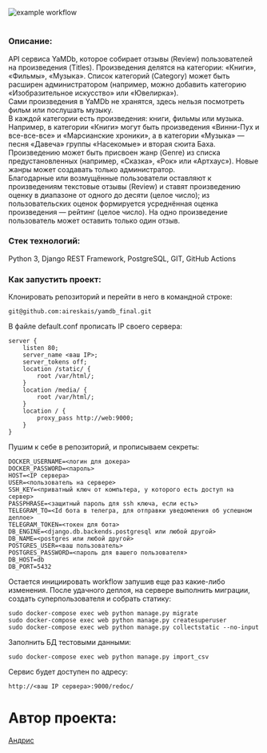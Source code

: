 ![example workflow](https://github.com/aireskais/yamdb_final/actions/workflows/yamdb_workflow.yml/badge.svg)
# 
### Описание:
API сервиса YaMDb, которое собирает отзывы (Review) пользователей на произведения (Titles). Произведения делятся на категории: «Книги», «Фильмы», «Музыка». Список категорий (Category) может быть расширен администратором (например, можно добавить категорию «Изобразительное искусство» или «Ювелирка»).<br/>
Сами произведения в YaMDb не хранятся, здесь нельзя посмотреть фильм или послушать музыку.<br/>
В каждой категории есть произведения: книги, фильмы или музыка. Например, в категории «Книги» могут быть произведения «Винни-Пух и все-все-все» и «Марсианские хроники», а в категории «Музыка» — песня «Давеча» группы «Насекомые» и вторая сюита Баха.<br/>
Произведению может быть присвоен жанр (Genre) из списка предустановленных (например, «Сказка», «Рок» или «Артхаус»). Новые жанры может создавать только администратор.<br/>
Благодарные или возмущённые пользователи оставляют к произведениям текстовые отзывы (Review) и ставят произведению оценку в диапазоне от одного до десяти (целое число); из пользовательских оценок формируется усреднённая оценка произведения — рейтинг (целое число). На одно произведение пользователь может оставить только один отзыв.

### Стек технологий: 
Python 3, Django REST Framework, PostgreSQL, GIT, GitHub Actions

### Как запустить проект:
Клонировать репозиторий и перейти в него в командной строке:

```
git@github.com:aireskais/yamdb_final.git
```

В файле default.conf прописать IP своего сервера:

```
server {
    listen 80;
    server_name <ваш IP>;
    server_tokens off;
    location /static/ {
        root /var/html/;
    }
    location /media/ {
        root /var/html/;
    }
    location / {
        proxy_pass http://web:9000;
    }
}
```

Пушим к себе в репозиторий, и прописываем секреты:

```
DOCKER_USERNAME=<логин для докера>
DOCKER_PASSWORD=<пароль>
HOST=<IP сервера>
USER=<пользователь на сервере>
SSH_KEY=<приватный ключ от компьтера, у которого есть доступ на сервер>
PASSPHRASE=<защитный пароль для ssh ключа, если есть>
TELEGRAM_TO=<Id бота в телегра, для отправки уведомления об успешном деплое>
TELEGRAM_TOKEN=<токен для бота>
DB_ENGINE=<django.db.backends.postgresql или любой другой>
DB_NAME=<postgres или любой другой>
POSTGRES_USER=<ваш пользователь>
POSTGRES_PASSWORD=<пароль для вашего пользователя>
DB_HOST=db
DB_PORT=5432
```

Остается инициировать workflow запушив еще раз какие-либо изменения.
После удачного деплоя, на сервере выполнить миграции, создать суперпользователя и собрать статику:

```
sudo docker-compose exec web python manage.py migrate
sudo docker-compose exec web python manage.py createsuperuser
sudo docker-compose exec web python manage.py collectstatic --no-input
```

Заполнить БД тестовыми данными:

```
sudo docker-compose exec web python manage.py import_csv
```

Сервис будет доступен по адресу:

```
http://<ваш IP сервера>:9000/redoc/
```

# Автор проекта:
[Андрис](https://github.com/aireskais)
